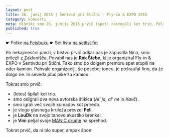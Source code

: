 ```yaml
---
layout: post
title: 26. junij 2015 | Šentvid pri Stični - Fly-in & EXPO 2015
category: koncerti
meta: Hišniki smo 26. junija 2015 prvič (spet) nastopili kot trio. Peli je prvič prevzel vlogo glavnega vokalista, ... pa še toliko prvičev, da ni bilo super, ampak špon.
published: true
---
```


☛ Fotke [na Fejsbuku](https://www.facebook.com/media/set/?set=a.854104317960805.1073741829.165216820182895&type=3) ☛ Set lista [na setlist.fm](http://www.setlist.fm/setlist/hish-n-band/2015/letalski-klub-sentvid-pri-stini-sentvid-pri-stini-slovenia-3bfc4018.html)

Po nekajmesčni pavzi, v bistvu prvič odkar nas je zapustila Nina, smo prilezli z Zaklonišča. Povabil nas je **Rok Štebe**, ki je organiziral Fly-in & EXPO v Šentivdu pri Stični. Tako smo po dolgem premoru spet stopili na o̶d̶e̶r̶ kamion. Pohvale organizaciji, še posebej toncu, je pošraufal fino, da že dolgo ne. In seveda plus pike za kamion. 

Tokrat smo prvič:
- (letos) špilali kot trio.
- smo odigrali dva nova avtorska štiklca (_Al' ja, al' ne_ in _Kavč_).
- smo igrali več svojih komadov kot priredb.
- je vlogo glavnega kruleža prevzel **Peli**.
- je **LouDk** na svojo tanovo akustiko brenkal.
- je **Vini** peljal svoje [MANIC drume](http://www.manicdrum.com) na sprehod.

Tokrat prvič, da ni blo super, ampak špon!